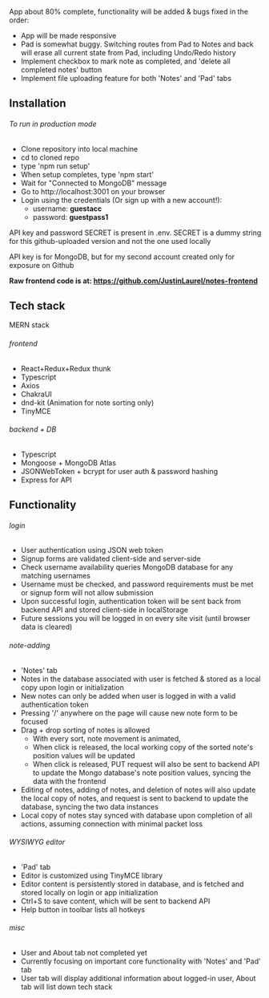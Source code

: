 App about 80% complete, functionality will be added & bugs fixed in the order:
- App will be made responsive
- Pad is somewhat buggy. Switching routes from Pad to Notes and back will erase all current state from Pad, including Undo/Redo history
- Implement checkbox to mark note as completed, and 'delete all completed notes' button
- Implement file uploading feature for both 'Notes' and 'Pad' tabs

## Installation  
  ###### To run in production mode
  - Clone repository into local machine
  - cd to cloned repo
  - type 'npm run setup'
  - When setup completes, type 'npm start'
  - Wait for "Connected to MongoDB" message
  - Go to http://localhost:3001 on your browser
  - Login using the credentials (Or sign up with a new account!):
    - username:  **guestacc**
    - password:  **guestpass1**
    
  API key and password SECRET is present in .env. SECRET is a dummy string for this github-uploaded version and not the one used locally
  
  API key is for MongoDB, but for my second account created only for exposure on Github
  
  **Raw frontend code is at: https://github.com/JustinLaurel/notes-frontend**

  
  
## Tech stack
MERN stack
###### frontend
  - React+Redux+Redux thunk
  - Typescript
  - Axios
  - ChakraUI
  - dnd-kit (Animation for note sorting only)
  - TinyMCE
  
###### backend + DB
  - Typescript
  - Mongoose + MongoDB Atlas
  - JSONWebToken + bcrypt for user auth & password hashing
  - Express for API
  

## Functionality
###### login
- User authentication using JSON web token
- Signup forms are validated client-side and server-side
- Check username availability queries MongoDB database for any matching usernames
- Username must be checked, and password requirements must be met or signup form will not allow submission
- Upon successful login, authentication token will be sent back from backend API and stored client-side in localStorage
- Future sessions you will be logged in on every site visit (until browser data is cleared)

###### note-adding
- 'Notes' tab
- Notes in the database associated with user is fetched & stored as a local copy upon login or initialization
- New notes can only be added when user is logged in with a valid authentication token
- Pressing '/' anywhere on the page will cause new note form to be focused
- Drag + drop sorting of notes is allowed
  - With every sort, note movement is animated, 
  - When click is released, the local working copy of the sorted note's position values will be updated
  - When click is released, PUT request will also be sent to backend API to update the Mongo database's note position values, syncing the data with the frontend
- Editing of notes, adding of notes, and deletion of notes will also update the local copy of notes, and request is sent to backend to update the database, syncing the two data instances
- Local copy of notes stay synced with database upon completion of all actions, assuming connection with minimal packet loss

###### WYSIWYG editor
- 'Pad' tab
- Editor is customized using TinyMCE library
- Editor content is persistently stored in database, and is fetched and stored locally on login or app initialization
- Ctrl+S to save content, which will be sent to backend API
- Help button in toolbar lists all hotkeys 

###### misc
- User and About tab not completed yet
- Currently focusing on important core functionality with 'Notes' and 'Pad' tab
- User tab will display additional information about logged-in user, About tab will list down tech stack

